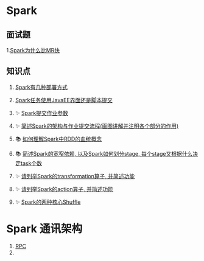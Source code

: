 # Spark

## 面试题

1.[Spark为什么比MR快](Spark为什么比MR快.md)



## 知识点

1. [Spark有几种部署方式](Spark有几种部署方式.md)

2. [Spark任务使用JavaEE界面还是脚本提交](Spark任务使用JavaEE界面还是脚本提交.md)
3. ✨ [Spark提交作业参数](Spark提交作业参数.md)

4. ✨ [简述Spark的架构与作业提交流程(画图讲解并注明各个部分的作用)](简述Spark的架构与作业提交流程.md)

5. 📚 [如何理解Spark中RDD的血统概念](如何理解Spark中RDD的血统概念.md)
6. 📚 [简述Spark的宽窄依赖, 以及Spark如何划分stage, 每个stage又根据什么决定task个数](简述Spark的宽窄依赖-以及Spark如何划分stage-每个stage又根据什么决定task个数.md)

7. ✨ [请列举Spark的transformation算子, 并简述功能](请列举Spark的transformation算子-并简述功能.md)
8. ✨ [请列举Spark的action算子, 并简述功能](请列举Spark的action算子-并简述功能.md)

9. ✨ [Spark的两种核心Shuffle](Spark的两种核心Shuffle.md)



# Spark 通讯架构

1. [RPC](RPC.md)
2. 

